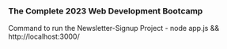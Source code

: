 ### The Complete 2023 Web Development Bootcamp

Command to run the Newsletter-Signup Project - node app.js && http://localhost:3000/